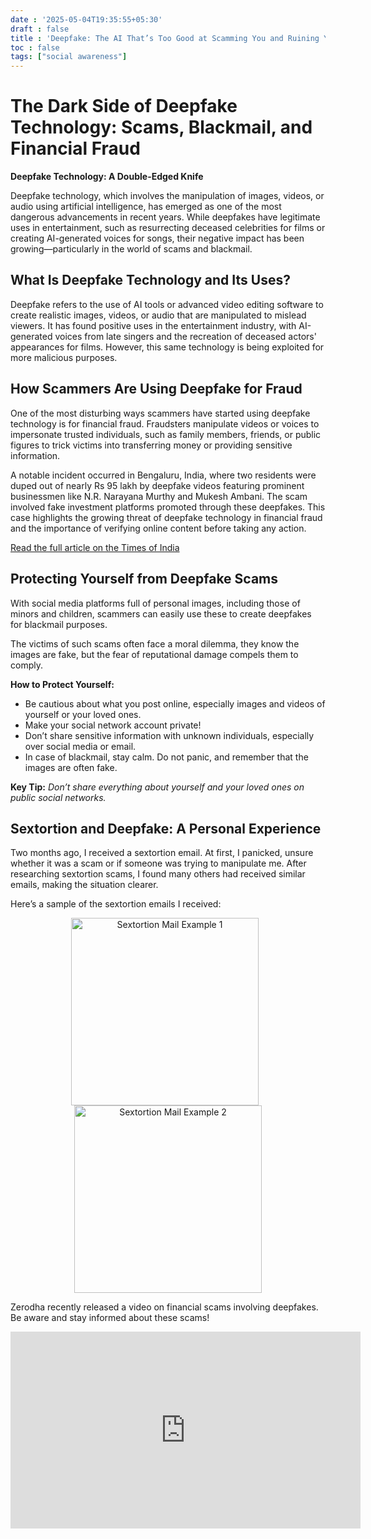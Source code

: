 ```yaml
---
date : '2025-05-04T19:35:55+05:30'
draft : false
title : 'Deepfake: The AI That’s Too Good at Scamming You and Ruining Your Life!'
toc : false
tags: ["social awareness"]
---
```

<meta property="og:image" content="https://pbs.twimg.com/profile_images/1912373522057355264/CewVNmln_400x400.jpg">
<meta name="twitter:image" content="https://pbs.twimg.com/profile_images/1912373522057355264/CewVNmln_400x400.jpg">

# The Dark Side of Deepfake Technology: Scams, Blackmail, and Financial Fraud

**Deepfake Technology: A Double-Edged Knife**

Deepfake technology, which involves the manipulation of images, videos, or audio using artificial intelligence, has emerged as one of the most dangerous advancements in recent years. While deepfakes have legitimate uses in entertainment, such as resurrecting deceased celebrities for films or creating AI-generated voices for songs, their negative impact has been growing—particularly in the world of scams and blackmail.

## What Is Deepfake Technology and Its Uses?

Deepfake refers to the use of AI tools or advanced video editing software to create realistic images, videos, or audio that are manipulated to mislead viewers. It has found positive uses in the entertainment industry, with AI-generated voices from late singers and the recreation of deceased actors' appearances for films. However, this same technology is being exploited for more malicious purposes.

## How Scammers Are Using Deepfake for Fraud

One of the most disturbing ways scammers have started using deepfake technology is for financial fraud. Fraudsters manipulate videos or voices to impersonate trusted individuals, such as family members, friends, or public figures to trick victims into transferring money or providing sensitive information. 

A notable incident occurred in Bengaluru, India, where two residents were duped out of nearly Rs 95 lakh by deepfake videos featuring prominent businessmen like N.R. Narayana Murthy and Mukesh Ambani. The scam involved fake investment platforms promoted through these deepfakes. This case highlights the growing threat of deepfake technology in financial fraud and the importance of verifying online content before taking any action.

[Read the full article on the Times of India](https://timesofindia.indiatimes.com/technology/tech-news/bengaluru-residents-duped-of-rs-95-lakh-by-deepfake-videos-of-narayana-murthy-and-mukesh-ambani/articleshow/114955868.cms)

## Protecting Yourself from Deepfake Scams

With social media platforms full of personal images, including those of minors and children, scammers can easily use these to create deepfakes for blackmail purposes. 

The victims of such scams often face a moral dilemma, they know the images are fake, but the fear of reputational damage compels them to comply. 

**How to Protect Yourself:**
- Be cautious about what you post online, especially images and videos of yourself or your loved ones.
- Make your social network account private!
- Don’t share sensitive information with unknown individuals, especially over social media or email.
- In case of blackmail, stay calm. Do not panic, and remember that the images are often fake.

**Key Tip:**
*Don’t share everything about yourself and your loved ones on public social networks.*

## Sextortion and Deepfake: A Personal Experience

Two months ago, I received a sextortion email. At first, I panicked, unsure whether it was a scam or if someone was trying to manipulate me. After researching sextortion scams, I found many others had received similar emails, making the situation clearer.

Here’s a sample of the sextortion emails I received:

<p align="center">
    <img src="https://pbs.twimg.com/media/EKAuHy-XkAE4DxS?format=jpg&name=large" alt="Sextortion Mail Example 1" width="300" style="margin-right:10px;"/>
    <img src="https://pbs.twimg.com/media/EKAuHy6XYAUYFRS?format=jpg&name=large" alt="Sextortion Mail Example 2" width="300"/>
</p>

Zerodha recently released a video on financial scams involving deepfakes. Be aware and stay informed about these scams!

<iframe width="560" height="315" src="https://www.youtube.com/embed/-xgHO5SZNIw?si=dLZ5Hllg5SMBUeCG" title="YouTube video player" frameborder="0" allow="accelerometer; autoplay; clipboard-write; encrypted-media; gyroscope; picture-in-picture; web-share" referrerpolicy="strict-origin-when-cross-origin" allowfullscreen></iframe>
